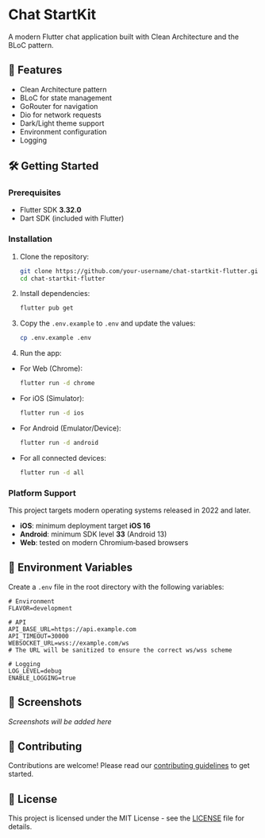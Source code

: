 # Chat StartKit

A modern Flutter chat application built with Clean Architecture and the BLoC pattern.

## 🚀 Features

- Clean Architecture pattern
- BLoC for state management
- GoRouter for navigation
- Dio for network requests
- Dark/Light theme support
- Environment configuration
- Logging

## 🛠️ Getting Started

### Prerequisites

- Flutter SDK **3.32.0**
- Dart SDK (included with Flutter)

### Installation

1. Clone the repository:
   ```bash
   git clone https://github.com/your-username/chat-startkit-flutter.git
   cd chat-startkit-flutter
   ```

2. Install dependencies:
   ```bash
   flutter pub get
   ```

3. Copy the `.env.example` to `.env` and update the values:
   ```bash
   cp .env.example .env
   ```

4. Run the app:
  - For Web (Chrome):
    ```bash
    flutter run -d chrome
    ```
  - For iOS (Simulator):
    ```bash
    flutter run -d ios
    ```
  - For Android (Emulator/Device):
    ```bash
    flutter run -d android
    ```
  - For all connected devices:
    ```bash
    flutter run -d all
    ```

### Platform Support

This project targets modern operating systems released in 2022 and later.

- **iOS**: minimum deployment target **iOS 16**
- **Android**: minimum SDK level **33** (Android 13)
- **Web**: tested on modern Chromium‑based browsers

## 📝 Environment Variables

Create a `.env` file in the root directory with the following variables:

```env
# Environment
FLAVOR=development

# API
API_BASE_URL=https://api.example.com
API_TIMEOUT=30000
WEBSOCKET_URL=wss://example.com/ws
# The URL will be sanitized to ensure the correct ws/wss scheme

# Logging
LOG_LEVEL=debug
ENABLE_LOGGING=true
```

## 📱 Screenshots

*Screenshots will be added here*

## 🤝 Contributing

Contributions are welcome! Please read our [contributing guidelines](CONTRIBUTING.md) to get started.

## 📄 License

This project is licensed under the MIT License - see the [LICENSE](LICENSE) file for details.